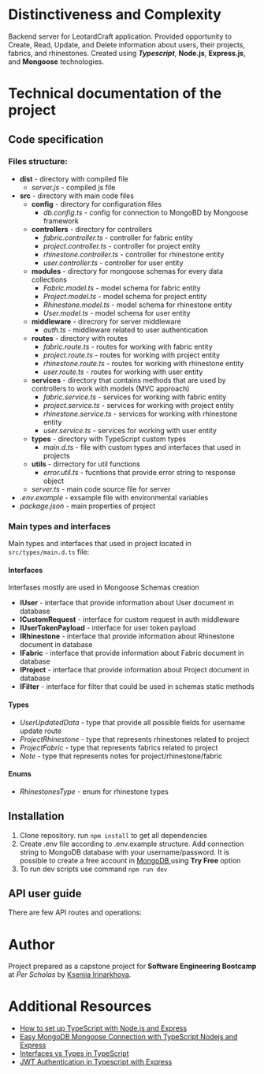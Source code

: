 # Distinctiveness and Complexity
Backend server for LeotardCraft application. Provided opportunity to Create, Read, Update, and Delete information about users, their projects, fabrics, and rhinestones. Created using ***Typescript***, **Node.js**, **Express.js**, and **Mongoose** technologies.

# Technical documentation of the project
## Code specification
### Files structure:
- **dist** - directory with compiled file
    - *server.js* - compiled js file
- **src** - directory with main code files
    - **config** - directory for configuration files
        - *db.config.ts* - config for connection to MongoBD by Mongoose framework
    - **controllers** - directory for controllers
        - *fabric.controller.ts* - controller for fabric entity
        - *project.controller.ts* - controller for project entity
        - *rhinestone.controller.ts* - controller for rhinestone entity
        - *user.controller.ts* - controller for user entity
    - **modules** - directory for mongoose schemas for every data collections
        - *Fabric.model.ts* - model schema for fabric entity
        - *Project.model.ts* - model schema for project entity
        - *Rhinestone.model.ts* - model schema for rhinestone entity
        - *User.model.ts* - model schema for user entity
    - **middleware** - direcrory for server middleware
        - *auth.ts* - middleware related to user authentication
    - **routes** - directory with routes
        - *fabric.route.ts* - routes for working with fabric entity
        - *project.route.ts* - routes for working with project entity
        - *rhinestone.route.ts* - routes for working with rhinestone entity
        - *user.route.ts* - routes for working with user entity
    - **services** - directory that contains methods that are used by controllers to work with models (MVC approach)
        - *fabric.service.ts* - services for working with fabric entity
        - *project.service.ts* - services for working with project entity
        - *rhinestone.service.ts* - services for working with rhinestone entity
        - *user.service.ts* - services for working with user entity
    - **types** - directory with TypeScript custom types
        - *main.d.ts* - file with custom types and interfaces that used in projects
    - **utils** - dirrectory for util functions
        - *error.util.ts* - fucntions that provide error string to response object
    - *server.ts* - main code source file for server
- *.env.example* - exsample file with environmental variables
- *package.json* - main properties of project
### Main types and interfaces
Main types and interfaces that used in project located in `src/types/main.d.ts` file:
#### Interfaces
Interfases mostly are used in Mongoose Schemas creation
- **IUser** - interface that provide information about User document in database
- **ICustomRequest** - interface for custom request in auth middleware
- **IUserTokenPayload** - interface for user token payload
- **IRhinestone** - interface that provide information about Rhinestone document in database
- **IFabric** - interface that provide information about Fabric document in database
- **IProject** - interface that provide information about Project document in database
- **IFilter** - interface for filter that could be used in schemas static methods 

#### Types
 - *UserUpdatedData* - type that provide all possible fields for username update route
 - *ProjectRhinestone* - type that represents rhinestones related to project
 - *ProjectFabric* - type that represents fabrics related to project
 - *Note* - type that represents notes for project/rhinestone/fabric

#### Enums
- *RhinestonesType* - enum for rhinestone types

## Installation
1. Clone repository. run `npm install` to get all dependencies
2. Create .env file according to .env.example structure. Add connection string to MongoDB database with your username/password. It is possible to create a free account in [MongoDB ](https://www.mongodb.com/) using **Try Free** option
3. To run dev scripts use command `npm run dev`


## API user guide
There are few API routes and operations:

# Author
Project prepared as a capstone project for **Software Engineering Bootcamp** at *Per Scholas* by [Kseniia Irinarkhova](https://www.linkedin.com/in/kseniia-irinarkhova/).

# Additional Resources
- [How to set up TypeScript with Node.js and Express](https://blog.logrocket.com/how-to-set-up-node-typescript-express/)
- [Easy MongoDB Mongoose Connection with TypeScript Nodejs and Express](https://thriveread.com/mongodb-mongoose-connection-with-typescript-nodejs-and-express/)
- [Interfaces vs Types in TypeScript](https://blog.logrocket.com/types-vs-interfaces-typescript/)
- [JWT Authentication in Typescript with Express](https://dev.to/juliecherner/authentication-with-jwt-tokens-in-typescript-with-express-3gb1)


